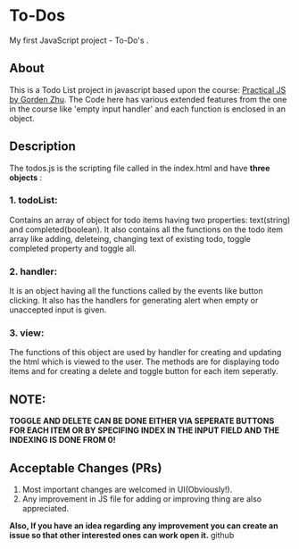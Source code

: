# To-Dos
My first JavaScript project - To-Do's .

## About
This is a Todo List project in javascript based upon the course: [Practical JS by Gorden Zhu](https://watchandcode.com/p/practical-javascript). The Code here has various extended features from the one in the course like 'empty input handler' and each function is enclosed in an object.

## Description
The todos.js is the scripting file called in the index.html and have **three objects** : 
### 1. todoList:
Contains an array of object for todo items having two properties: text(string) and completed(boolean). It also contains all the functions on the todo item array like adding, deleteing, changing text of existing todo, toggle completed property and toggle all.
### 2. handler:
It is an object having all the functions called by the events like button clicking. It also has the handlers for generating alert when empty or unaccepted input is given.
### 3. view:
The functions of this object are used by handler for creating and updating the html which is viewed to the user. The methods are for displaying todo items and for creating a delete and toggle button for each item seperatly.

## NOTE:
**TOGGLE AND DELETE CAN BE DONE EITHER VIA SEPERATE BUTTONS FOR EACH ITEM OR BY SPECIFING INDEX IN THE INPUT FIELD AND THE INDEXING IS DONE FROM 0!**

## Acceptable Changes (PRs)
1. Most important changes are welcomed in UI(Obviously!).
2. Any improvement in JS file for adding or improving thing are also appreciated.

**Also, If you have an idea regarding any improvement you can create an issue so that other interested ones can work open it.**
github
